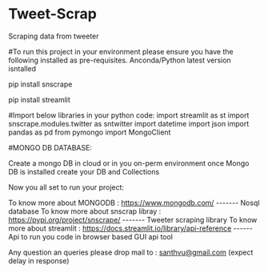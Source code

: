 # Tweet-Scrap
Scraping data from tweeter


#To run this project in your environment please ensure you have the following installed as pre-requisites.
  Anconda/Python latest version isntalled
  
  pip install snscrape

  pip install streamlit
  
#Import below libraries in your python code:
import streamlit as st
import snscrape.modules.twitter as sntwitter
import datetime
import json
import pandas as pd
from pymongo import MongoClient

#MONGO DB DATABASE:

Create a mongo DB in cloud or in you on-perm environment
once Mongo DB is installed create your DB and Collections

Now you all set to run your project:

To know more about MONGODB : https://www.mongodb.com/     -------  Nosql database
To know more about snscrap libray : https://pypi.org/project/snscrape/    -------  Tweeter scraping library
To know more about streamlit : https://docs.streamlit.io/library/api-reference ------ Api to run you code in browser based GUI api tool

Any question an queries please drop mail to : santhvu@gmail.com (expect delay in response)
